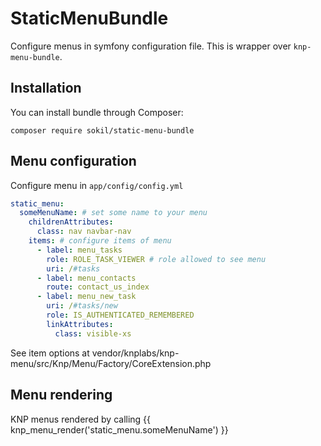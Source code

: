 StaticMenuBundle
================

Configure menus in symfony configuration file. This is wrapper over `knp-menu-bundle`.

## Installation

You can install bundle through Composer:
```
composer require sokil/static-menu-bundle
```

## Menu configuration

Configure menu in `app/config/config.yml`

```yaml
static_menu:
  someMenuName: # set some name to your menu
    childrenAttributes:
      class: nav navbar-nav
    items: # configure items of menu
      - label: menu_tasks
        role: ROLE_TASK_VIEWER # role allowed to see menu
        uri: /#tasks
      - label: menu_contacts
        route: contact_us_index
      - label: menu_new_task
        uri: /#tasks/new
        role: IS_AUTHENTICATED_REMEMBERED
        linkAttributes:
          class: visible-xs
```

See item options at vendor/knplabs/knp-menu/src/Knp/Menu/Factory/CoreExtension.php

## Menu rendering

KNP menus rendered by calling {{ knp_menu_render('static_menu.someMenuName') }}